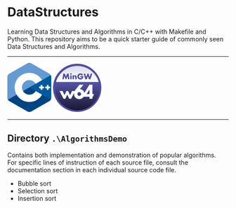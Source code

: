 # DataStructures
Learning Data Structures and Algorithms in C/C++ with Makefile and Python. This repository aims to be a  quick starter guide of commonly seen Data Structures and Algorithms. 

---

<img src="./logo/CPlusPlus_Logo.png" alt="An image for C++" width="100"/> <img src="./logo/Mingw_Logo.png" alt="An image for mingw compiler" width="110"/>

---

## Directory `.\AlgorithmsDemo`
Contains both implementation and demonstration of popular algorithms.  
For specific lines of instruction of each source file, consult the documentation section in each individual source code file.
* Bubble sort
* Selection sort
* Insertion sort